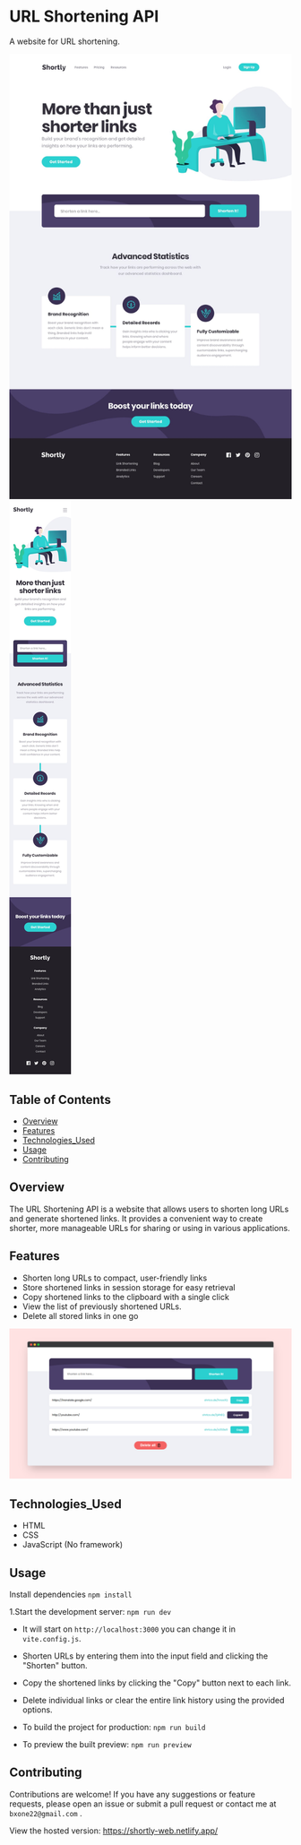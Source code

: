 # URL Shortening API

A website for URL shortening.

![Desktop Design](./design/desktop-design.jpg)
![Mobile Design](./design/mobile-design.jpg)

## Table of Contents

- [Overview](#overview)
- [Features](#features)
- [Technologies_Used](#Technologies_Used)
- [Usage](#usage)
- [Contributing](#contributing)

## Overview

The URL Shortening API is a website that allows users to shorten long URLs and generate shortened links. It provides a convenient way to create shorter, more manageable URLs for sharing or using in various applications.

## Features

- Shorten long URLs to compact, user-friendly links
- Store shortened links in session storage for easy retrieval
- Copy shortened links to the clipboard with a single click
- View the list of previously shortened URLs.
- Delete all stored links in one go

![Example Workflow](./src/assets/images/example1.png)

## Technologies_Used

- HTML
- CSS
- JavaScript (No framework)

## Usage

Install dependencies `npm install`

1.Start the development server: `npm run dev`

- It will start on `http://localhost:3000` you can change it in `vite.config.js`.
- Shorten URLs by entering them into the input field and clicking the "Shorten" button.
- Copy the shortened links by clicking the "Copy" button next to each link.
- Delete individual links or clear the entire link history using the provided options.

- To build the project for production:
  `npm run build`

- To preview the built preview:
  `npm run preview`

## Contributing

Contributions are welcome! If you have any suggestions or feature requests, please open an issue or submit a pull request or contact me at `bxone22@gmail.com` .

View the hosted version: https://shortly-web.netlify.app/
